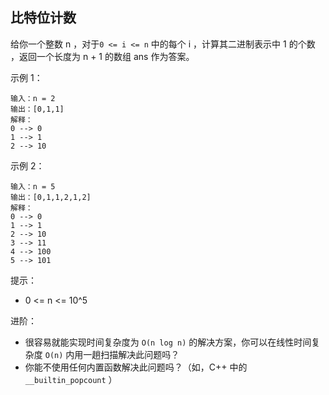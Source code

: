 ## 比特位计数

给你一个整数 n ，对于`0 <= i <= n` 中的每个 i ，计算其二进制表示中 1 的个数 ，返回一个长度为 n + 1 的数组 ans 作为答案。

示例 1：

```
输入：n = 2
输出：[0,1,1]
解释：
0 --> 0
1 --> 1
2 --> 10
```

示例 2：

```
输入：n = 5
输出：[0,1,1,2,1,2]
解释：
0 --> 0
1 --> 1
2 --> 10
3 --> 11
4 --> 100
5 --> 101
```

提示：

* 0 <= n <= 10^5


进阶：

* 很容易就能实现时间复杂度为 `O(n log n)` 的解决方案，你可以在线性时间复杂度 `O(n)` 内用一趟扫描解决此问题吗？
* 你能不使用任何内置函数解决此问题吗？（如，C++ 中的`__builtin_popcount` ）
